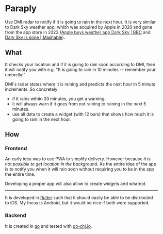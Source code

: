 # Paraply
Use DMI radar to notify if it is going to rain in the next hour.
It is very similar to Dark Sky weather app, which was acquired
by Apple in 2020 and gone from the app store in 2023 
([Apple buys weather app Dark Sky | BBC](https://www.bbc.com/news/technology-52115095) 
and [Dark Sky is done | Mashable](https://mashable.com/article/dark-sky-apple-weather)).

## What

It checks your location and if it is going to rain soon according to
DMI, then it will notify you with e.g. "It is going to rain in 10
minutes -- remember your umbrella!"

DMI's radar states where it is raining and predicts the next hour in
5 minute increments. So concretely 

- if it rains within 30 minutes, you get a warning.
- it will always warn if it goes from not raining to raining in the
  next 5 minutes.
- use all data to create a widget (with 12 bars) that shows how much
  it is going to rain in the next hour.

## How

### Frontend

An early idea was to use PWA to simplify delivery. However because
*it is not possible to get location in the background*. As the entire
idea of the app is to notify you when it will rain soon without
requiring you to be in the app the entire time.

Developing a proper app will also allow to create widgets and whatnot.

---

It is developed in [flutter](https://flutter.dev/) such that it should easily be able to be
distributed to iOS. My focus is Android, but it would be nice if
both were supported.

### Backend

It is created in [go](https://go.dev/) and tested with [go-chi.io](https://go-chi.io/#/pages/testing).
